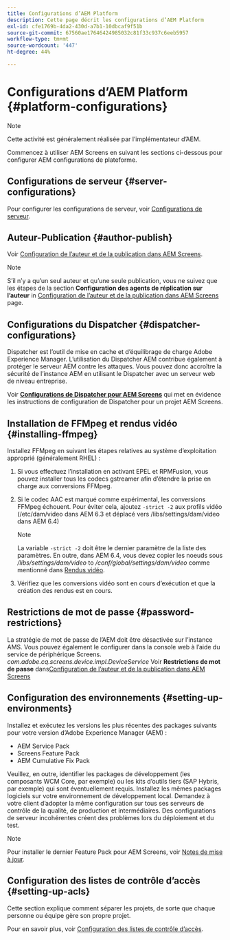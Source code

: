```yaml
---
title: Configurations d’AEM Platform
description: Cette page décrit les configurations d’AEM Platform
exl-id: cfe1769b-4da2-430d-a7b1-10dbcaf9f51b
source-git-commit: 67560ae17646424985032c81f33c937c6eeb5957
workflow-type: tm+mt
source-wordcount: '447'
ht-degree: 44%

---
```


# Configurations d’AEM Platform  {#platform-configurations}

>[!NOTE]
>
>Cette activité est généralement réalisée par l’implémentateur d’AEM.

Commencez à utiliser AEM Screens en suivant les sections ci-dessous pour configurer AEM configurations de plateforme.

## Configurations de serveur {#server-configurations}

Pour configurer les configurations de serveur, voir [Configurations de serveur](https://experienceleague.adobe.com/en/docs/experience-manager-screens/user-guide/administering/configuring-screens-introduction#ServerConfiguration).

## Auteur-Publication {#author-publish}

Voir [Configuration de l’auteur et de la publication dans AEM Screens](https://experienceleague.adobe.com/en/docs/experience-manager-screens/user-guide/administering/author-publish/author-and-publish).

>[!NOTE]
>
>S’il n’y a qu’un seul auteur et qu’une seule publication, vous ne suivez que les étapes de la section **Configuration des agents de réplication sur l’auteur** in [Configuration de l’auteur et de la publication dans AEM Screens](https://experienceleague.adobe.com/en/docs/experience-manager-screens/user-guide/administering/author-publish/author-and-publish) page.

## Configurations du Dispatcher {#dispatcher-configurations}

Dispatcher est l’outil de mise en cache et d’équilibrage de charge Adobe Experience Manager. L’utilisation du Dispatcher AEM contribue également à protéger le serveur AEM contre les attaques. Vous pouvez donc accroître la sécurité de l’instance AEM en utilisant le Dispatcher avec un serveur web de niveau entreprise.

Voir **[Configurations de Dispatcher pour AEM Screens](https://experienceleague.adobe.com/en/docs/experience-manager-screens/user-guide/administering/dispatcher-configurations-aem-screens)** qui met en évidence les instructions de configuration de Dispatcher pour un projet AEM Screens.

## Installation de FFMpeg et rendus vidéo {#installing-ffmpeg}

Installez FFMpeg en suivant les étapes relatives au système d’exploitation approprié (généralement RHEL) :

1. Si vous effectuez l’installation en activant EPEL et RPMFusion, vous pouvez installer tous les codecs gstreamer afin d’étendre la prise en charge aux conversions FFMpeg.
1. Si le codec AAC est marqué comme expérimental, les conversions FFMpeg échouent. Pour éviter cela, ajoutez `-strict -2` aux profils vidéo (/etc/dam/video dans AEM 6.3 et déplacé vers /libs/settings/dam/video dans AEM 6.4)

   >[!NOTE]
   >
   >La variable `-strict -2` doit être le dernier paramètre de la liste des paramètres. En outre, dans AEM 6.4, vous devez copier les noeuds sous */libs/settings/dam/video* to */conf/global/settings/dam/video* comme mentionné dans [Rendus vidéo](https://experienceleague.adobe.com/en/docs/experience-manager-screens/user-guide/authoring/product-features/generating-renditions).
1. Vérifiez que les conversions vidéo sont en cours d’exécution et que la création des rendus est en cours.

## Restrictions de mot de passe {#password-restrictions}

La stratégie de mot de passe de l’AEM doit être désactivée sur l’instance AMS. Vous pouvez également le configurer dans la console web à l’aide du service de périphérique Screens. *com.adobe.cq.screens.device.impl.DeviceService*
Voir **Restrictions de mot de passe** dans[Configuration de l’auteur et de la publication dans AEM Screens](https://experienceleague.adobe.com/en/docs/experience-manager-screens/user-guide/administering/author-publish/author-and-publish)

## Configuration des environnements {#setting-up-environments}

Installez et exécutez les versions les plus récentes des packages suivants pour votre version d’Adobe Experience Manager (AEM) :

* AEM Service Pack
* Screens Feature Pack
* AEM Cumulative Fix Pack

Veuillez, en outre, identifier les packages de développement (les composants WCM Core, par exemple) ou les kits d’outils tiers (SAP Hybris, par exemple) qui sont éventuellement requis.
Installez les mêmes packages logiciels sur votre environnement de développement local. Demandez à votre client d’adopter la même configuration sur tous ses serveurs de contrôle de la qualité, de production et intermédiaires. Des configurations de serveur incohérentes créent des problèmes lors du déploiement et du test.

>[!NOTE]
>
>Pour installer le dernier Feature Pack pour AEM Screens, voir [Notes de mise à jour](https://experienceleague.adobe.com/en/docs/experience-manager-screens/user-guide/aem-screens-introduction).

## Configuration des listes de contrôle d’accès {#setting-up-acls}

Cette section explique comment séparer les projets, de sorte que chaque personne ou équipe gère son propre projet.

Pour en savoir plus, voir [Configuration des listes de contrôle d’accès](https://experienceleague.adobe.com/en/docs/experience-manager-screens/user-guide/administering/setting-up-acls).
